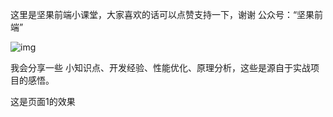 这里是坚果前端小课堂，大家喜欢的话可以点赞支持一下，谢谢
公众号：“坚果前端”

![img](https://camo.githubusercontent.com/1f0c0e25c1c0dbc15916ebbb35e7eac13dfe37874cf6a6b7eadb088cf8148def/68747470733a2f2f6c75636b6c793030372e6f73732d636e2d6265696a696e672e616c6979756e63732e636f6d2f696d6167657333423145363333463734324441303236303537423236443342413846454231352e6a7067)

我会分享一些 小知识点、开发经验、性能优化、原理分析，这些是源自于实战项目的感悟。



这是页面1的效果
